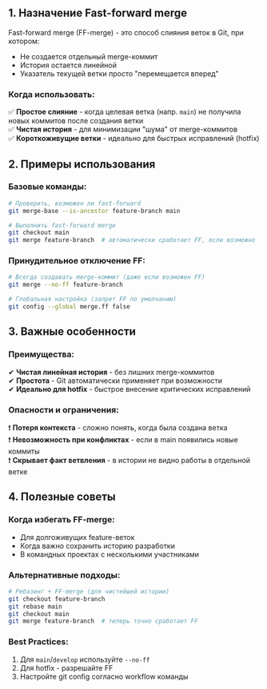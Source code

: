 ## 1. Назначение Fast-forward merge

Fast-forward merge (FF-merge) - это способ слияния веток в Git, при котором:
- Не создается отдельный merge-коммит
- История остается линейной
- Указатель текущей ветки просто "перемещается вперед"

### Когда использовать:
✅ **Простое слияние** - когда целевая ветка (напр. `main`) не получила новых коммитов после создания ветки  
✅ **Чистая история** - для минимизации "шума" от merge-коммитов  
✅ **Короткоживущие ветки** - идеально для быстрых исправлений (hotfix)  

## 2. Примеры использования

### Базовые команды:
```bash
# Проверить, возможен ли fast-forward
git merge-base --is-ancestor feature-branch main

# Выполнить fast-forward merge
git checkout main
git merge feature-branch  # автоматически сработает FF, если возможно
```

### Принудительное отключение FF:
```bash
# Всегда создавать merge-коммит (даже если возможен FF)
git merge --no-ff feature-branch

# Глобальная настройка (запрет FF по умолчанию)
git config --global merge.ff false
```

## 3. Важные особенности

### Преимущества:

✔ **Чистая линейная история** - без лишних merge-коммитов  
✔ **Простота** - Git автоматически применяет при возможности  
✔ **Идеально для hotfix** - быстрое внесение критических исправлений

### Опасности и ограничения:

❗ **Потеря контекста** - сложно понять, когда была создана ветка  
❗ **Невозможность при конфликтах** - если в main появились новые коммиты  
❗ **Скрывает факт ветвления** - в истории не видно работы в отдельной ветке

## 4. Полезные советы

### Когда избегать FF-merge:

- Для долгоживущих feature-веток
- Когда важно сохранить историю разработки
- В командных проектах с несколькими участниками
### Альтернативные подходы:
```bash
# Ребазинг + FF-merge (для чистейшей истории)
git checkout feature-branch
git rebase main
git checkout main
git merge feature-branch  # теперь точно сработает FF
```
### Best Practices:

1. Для `main`/`develop` используйте `--no-ff`
2. Для hotfix - разрешайте FF
3. Настройте git config согласно workflow команды